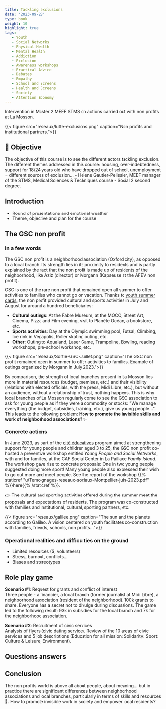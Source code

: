 ```yaml
---
title: Tackling exclusions
date: '2023-09-28'
type: book
weight: 10
highlight: true
tags:
   - Youth
   - Social Networks
   - Physical Health
   - Mental Health
   - Addiction
   - Exclusion
   - Awareness workshops
   - Practical Advice
   - Debates
   - Empathy
   - School and Screens
   - Health and Screens
   - Society
   - Attention Economy
---
```


Intervention in Master 2 MEEF STMS on actions carried out with non profits at La Mosson.

<!--more-->

{{< figure src="reseaux/lutte-exclusions.png" caption="Non profits and institutional partners.">}}

## 🎯 Objective

The objective of this course is to see the different actors tackling exclusion. The different themes addressed in this course: housing, over-indebtedness, support for 18/24 years old who have dropped out of school, unemployment = different sources of exclusion... - Helene Gautier-Pelissier, MEEF manager of the STMS, Medical Sciences & Techniques course - Social 2 second degree.

## Introduction

- Round of presentations and emotional weather
- Theme, objective and plan for the course

## The GSC non profit

### In a few words

The GSC non profit is a neighborhood association (Oxford city), as opposed to a local branch. Its strength lies in its proximity to residents and is partly explained by the fact that the non profit is made up of residents of the neighborhood, like Aziz (director) or Morgann (Kapseuse at the AFEV non profit).

GSC is one of the rare non profit that remained open all summer to offer activities to families who cannot go on vacation. Thanks to [youth summer cards](https://www.montpellier.fr/1830-carte-ete-jeunes.htm), the non profit provided cultural and sports activities in July and August for around a hundred beneficiaries:
- <b>Cultural outings</b>: At the Fabre Museum, at the MOCO, Street Art, Cinema, Pizza and Film evening, visit to Planète Océan, a bookstore, etc.
- <b>Sports activities</b>: Day at the Olympic swimming pool, Futsal, Climbing, Ice rink in Vegapolis, Roller skating outing, etc.
- <b>Other</b>: Outing to Aqualand, Laser Game, Trampoline, Bowling, reading workshops, pre-school workshop, etc.

{{< figure src="reseaux/Sortie-GSC-Juillet.png" caption="The GSC non profit remained open in summer to offer activities to families. Example of outings organized by Morgann in July 2023.">}}

By comparison, the strength of local branches present in La Mosson lies more in material resources (budget, premises, etc.) and their visibility (relations with elected officials, with the press, Midi Libre, etc.), but without an audience, without a relationship of trust, nothing happens. This is why local branches of La Mosson regularly come to see the GSC association to ask for young people as if they were a commodity or stocks: "We manage everything (the budget, subsidies, training, etc.), give us young people...". This leads to the following problem: <b>How to promote the invisible skills and work of neighborhood associations?</b> ✨

### Concrete actions

In June 2023, as part of the [cité éducatives](https://www.citeseducatives.fr/) program aimed at strengthening support for young people and children aged 3 to 25, the GSC non profit co-hosted a preventive workshop entitled <i>Young People and Social Networks</i>, with and for families, at the CAF Social Center in La Paillade <i>Family Island</i>. The workshop gave rise to concrete proposals: One in two young people suggested doing more sport! Many young people also expressed their wish to go out more and meet people. See the report of the workshop {{% staticref "u/Temoignages-reseaux-sociaux-Montpellier-juin-2023.pdf" %}}here{{% /staticref %}}.

👉 The cultural and sporting activities offered during the summer meet the proposals and expectations of residents. The program was co-constructed with families and institutional, cultural, sporting partners, etc.

{{< figure src="reseaux/galilee.png" caption="The sun and the planets according to Galileo. A vision centered on youth facilitates co-construction with families, friends, schools, non profits...">}}

### Operational realities and difficulties on the ground

- Limited resources ($, volunteers)
- Stress, burnout, conflicts…
- Biases and stereotypes

## Role play game

<b>Scenario #1</b>: Request for grants and conflict of interest <br>
Three people - a financier, a local branch (former journalist at Midi Libre), a neighborhood association (resident of the neighborhood). 100k grants to share.
Everyone has a secret not to divulge during discussions. The game led to the following result: 93k in subsidies for the local branch and 7k for the neighborhood association.

<b>Scenario #2</b>: Recruitment of civic services <br>
Analysis of flyers (civic dating service). Review of the 10 areas of civic services and 5 job descriptions (Education for all mission; Solidarity; Sport; Culture & Leisure; Environment).

## Questions answers

## Conclusion
The non profits world is above all about people, about meaning... but in practice there are significant differences between neighborhood associations and local branches, particularly in terms of skills and resources 🍰. How to promote invisible work in society and empower local residents?